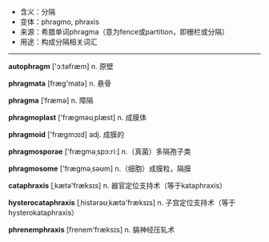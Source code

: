 - <span class="definition">含义：分隔</span>
- <span class="definition">变体：phragmo, phraxis</span>
- <span class="definition">来源：希腊单词phragma（意为fence或partition，即栅栏或分隔）</span>
- <span class="definition">用途：构成分隔相关词汇</span>

---

<span class="vocabulary">**autophragm**</span> ['ɔ:tәfræm] n. 原壁

<span class="vocabulary">**phragmata**</span> [fræg'matә] n. 悬骨

<span class="vocabulary">**phragma**</span> [ˈfræmә] n. 障隔


<span class="vocabulary">**phragmoplast**</span> ['fræɡməʊˌplæst] n. 成膜体

<span class="vocabulary">**phragmoid**</span> ['fræɡmɔɪd] adj. 成膜的

<span class="vocabulary">**phragmosporae**</span> ['fræɡməˌspɔ:ri:] n.（真菌）多隔孢子类

<span class="vocabulary">**phragmosome**</span> ['fræɡməˌsəʊm] n.（细胞）成膜粒，隔膜 

<span class="vocabulary">**cataphraxis**</span> [ˌkætә'fræksɪs] n. 器官定位支持术（等于kataphraxis）

<span class="vocabulary">**hysterocataphraxis**</span> [ˌhistәrəʊˌkætә'fræksɪs] n. 子宫定位支持术（等于hysterokataphraxis）

<span class="vocabulary">**phrenemphraxis**</span> [frenem'fræksɪs] n. 膈神经压轧术
